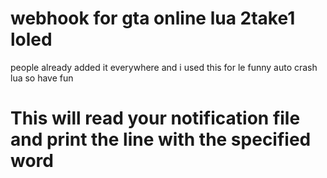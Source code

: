 # webhook for gta online lua 2take1 loled
people already added it everywhere and i used this for le funny auto crash lua so have fun

# This will read your notification file and print the line with the specified word
